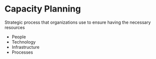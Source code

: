 # Capacity Planning

Strategic process that organizations use to ensure having the necessary resources

- People
- Technology
- Infrastructure
- Processes